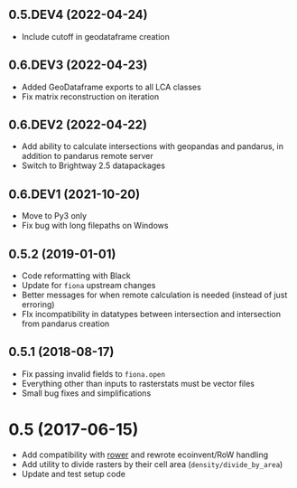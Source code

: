 ## 0.5.DEV4 (2022-04-24)

* Include cutoff in geodataframe creation

## 0.6.DEV3 (2022-04-23)

* Added GeoDataframe exports to all LCA classes
* Fix matrix reconstruction on iteration

## 0.6.DEV2 (2022-04-22)

* Add ability to calculate intersections with geopandas and pandarus, in addition to pandarus remote server
* Switch to Brightway 2.5 datapackages

## 0.6.DEV1 (2021-10-20)

* Move to Py3 only
* Fix bug with long filepaths on Windows

## 0.5.2 (2019-01-01)

* Code reformatting with Black
* Update for `fiona` upstream changes
* Better messages for when remote calculation is needed (instead of just erroring)
* FIx incompatibility in datatypes between intersection and intersection from pandarus creation

## 0.5.1 (2018-08-17)

* Fix passing invalid fields to `fiona.open`
* Everything other than inputs to rasterstats must be vector files
* Small bug fixes and simplifications

# 0.5 (2017-06-15)

* Add compatibility with [rower](https://github.com/PascalLesage/RoWer) and rewrote ecoinvent/RoW handling
* Add utility to divide rasters by their cell area (`density/divide_by_area`)
* Update and test setup code
